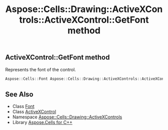 ﻿---
title: Aspose::Cells::Drawing::ActiveXControls::ActiveXControl::GetFont method
linktitle: GetFont
second_title: Aspose.Cells for C++ API Reference
description: 'Aspose::Cells::Drawing::ActiveXControls::ActiveXControl::GetFont method. Represents the font of the control in C++.'
type: docs
weight: 1400
url: /cpp/aspose.cells.drawing.activexcontrols/activexcontrol/getfont/
---
## ActiveXControl::GetFont method


Represents the font of the control.

```cpp
Aspose::Cells::Font Aspose::Cells::Drawing::ActiveXControls::ActiveXControl::GetFont()
```

## See Also

* Class [Font](../../../aspose.cells/font/)
* Class [ActiveXControl](../)
* Namespace [Aspose::Cells::Drawing::ActiveXControls](../../)
* Library [Aspose.Cells for C++](../../../)
